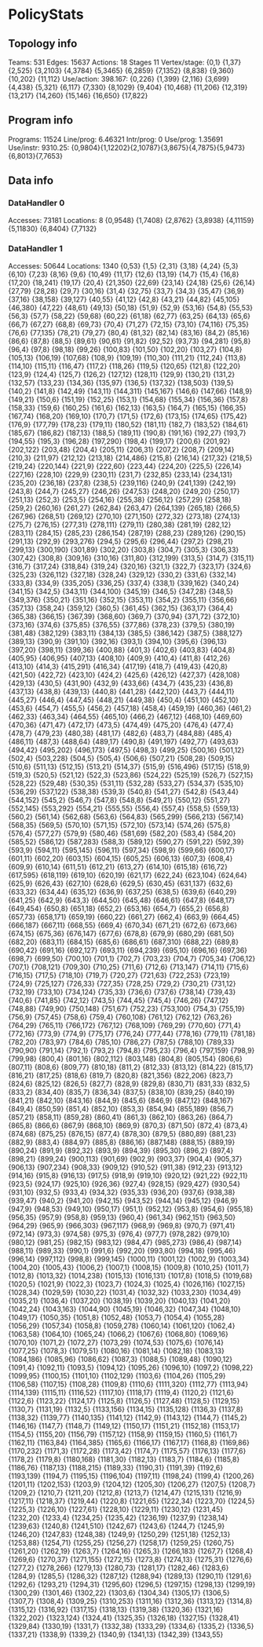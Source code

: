 # PolicyStats
## Topology info
Teams:		531
Edges:		15637
Actions:	18
Stages		11
Vertex/stage:	{0,1} {1,37} {2,525} {3,2103} {4,3784} {5,3465} {6,2859} {7,1352} {8,838} {9,360} {10,202} {11,112} 
Use/action:	398.167: {0,226} {1,399} {2,116} {3,699} {4,438} {5,321} {6,117} {7,330} {8,1029} {9,404} {10,468} {11,206} {12,319} {13,217} {14,260} {15,146} {16,650} {17,822} 

## Program info
Programs:	11524
Line/prog:	6.46321
Intr/prog:	0
Use/prog:	1.35691
Use/instr:	9310.25: {0,9804}{1,12202}{2,10787}{3,8675}{4,7875}{5,9473}{6,8013}{7,7653}

## Data info

### DataHandler 0
Accesses:	73181
Locations:	8
{0,9548} {1,7408} {2,8762} {3,8938} {4,11159} {5,11830} {6,8404} {7,7132} 

### DataHandler 1
Accesses:	50644
Locations:	1340
{0,53} {1,5} {2,31} {3,18} {4,24} {5,3} {6,10} {7,23} {8,16} {9,6} {10,49} {11,17} {12,6} {13,19} {14,7} {15,4} {16,8} {17,20} {18,241} {19,17} {20,4} {21,350} {22,69} {23,14} {24,18} {25,6} {26,14} {27,79} {28,28} {29,7} {30,16} {31,4} {32,75} {33,7} {34,3} {35,47} {36,9} {37,16} {38,158} {39,127} {40,55} {41,12} {42,8} {43,21} {44,82} {45,105} {46,380} {47,22} {48,61} {49,13} {50,18} {51,9} {52,9} {53,16} {54,8} {55,53} {56,3} {57,7} {58,22} {59,68} {60,22} {61,18} {62,77} {63,25} {64,13} {65,6} {66,7} {67,27} {68,8} {69,73} {70,4} {71,27} {72,15} {73,10} {74,116} {75,35} {76,6} {77,135} {78,21} {79,27} {80,4} {81,32} {82,14} {83,16} {84,2} {85,16} {86,6} {87,8} {88,5} {89,61} {90,61} {91,82} {92,52} {93,73} {94,281} {95,8} {96,4} {97,8} {98,18} {99,26} {100,83} {101,50} {102,20} {103,27} {104,8} {105,13} {106,19} {107,68} {108,9} {109,19} {110,30} {111,21} {112,24} {113,8} {114,10} {115,11} {116,47} {117,2} {118,26} {119,5} {120,65} {121,8} {122,20} {123,9} {124,4} {125,7} {126,2} {127,12} {128,11} {129,9} {130,21} {131,2} {132,57} {133,23} {134,36} {135,97} {136,5} {137,32} {138,503} {139,5} {140,2} {141,8} {142,49} {143,11} {144,311} {145,167} {146,6} {147,66} {148,9} {149,21} {150,6} {151,19} {152,25} {153,1} {154,68} {155,34} {156,36} {157,8} {158,33} {159,6} {160,25} {161,6} {162,13} {163,5} {164,7} {165,15} {166,35} {167,74} {168,20} {169,10} {170,7} {171,5} {172,6} {173,15} {174,65} {175,42} {176,9} {177,79} {178,23} {179,11} {180,52} {181,11} {182,7} {183,52} {184,61} {185,67} {186,82} {187,13} {188,5} {189,11} {190,8} {191,16} {192,27} {193,7} {194,55} {195,3} {196,28} {197,290} {198,4} {199,17} {200,6} {201,92} {202,122} {203,48} {204,4} {205,11} {206,31} {207,2} {208,7} {209,14} {210,3} {211,97} {212,12} {213,18} {214,486} {215,8} {216,14} {217,32} {218,5} {219,24} {220,144} {221,9} {222,60} {223,44} {224,20} {225,5} {226,14} {227,16} {228,10} {229,9} {230,11} {231,7} {232,85} {233,14} {234,131} {235,20} {236,18} {237,8} {238,5} {239,116} {240,9} {241,139} {242,19} {243,8} {244,7} {245,27} {246,26} {247,53} {248,20} {249,20} {250,17} {251,13} {252,3} {253,5} {254,16} {255,38} {256,12} {257,29} {258,18} {259,2} {260,16} {261,27} {262,84} {263,47} {264,139} {265,18} {266,5} {267,96} {268,51} {269,12} {270,10} {271,150} {272,32} {273,18} {274,13} {275,7} {276,15} {277,31} {278,111} {279,11} {280,38} {281,19} {282,12} {283,11} {284,15} {285,23} {286,154} {287,19} {288,23} {289,126} {290,15} {291,13} {292,9} {293,276} {294,5} {295,6} {296,44} {297,2} {298,21} {299,13} {300,190} {301,89} {302,20} {303,8} {304,7} {305,3} {306,33} {307,42} {308,8} {309,16} {310,16} {311,80} {312,199} {313,5} {314,7} {315,11} {316,7} {317,24} {318,84} {319,24} {320,16} {321,1} {322,7} {323,17} {324,6} {325,23} {326,112} {327,18} {328,24} {329,12} {330,2} {331,6} {332,14} {333,8} {334,9} {335,205} {336,25} {337,4} {338,1} {339,162} {340,24} {341,15} {342,5} {343,11} {344,100} {345,19} {346,5} {347,28} {348,5} {349,376} {350,21} {351,16} {352,15} {353,11} {354,2} {355,11} {356,66} {357,13} {358,24} {359,12} {360,5} {361,45} {362,15} {363,17} {364,4} {365,38} {366,15} {367,39} {368,60} {369,7} {370,94} {371,72} {372,10} {373,16} {374,6} {375,85} {376,55} {377,86} {378,23} {379,5} {380,19} {381,48} {382,129} {383,11} {384,13} {385,5} {386,142} {387,5} {388,127} {389,13} {390,9} {391,10} {392,16} {393,1} {394,10} {395,6} {396,13} {397,20} {398,11} {399,36} {400,88} {401,3} {402,6} {403,83} {404,8} {405,95} {406,95} {407,13} {408,10} {409,9} {410,4} {411,8} {412,26} {413,10} {414,3} {415,291} {416,34} {417,19} {418,7} {419,43} {420,8} {421,50} {422,72} {423,10} {424,2} {425,6} {426,12} {427,37} {428,108} {429,13} {430,5} {431,90} {432,9} {433,66} {434,7} {435,23} {436,8} {437,13} {438,8} {439,13} {440,8} {441,28} {442,120} {443,7} {444,11} {445,27} {446,4} {447,45} {448,21} {449,38} {450,4} {451,10} {452,10} {453,6} {454,7} {455,5} {456,2} {457,18} {458,4} {459,19} {460,36} {461,2} {462,33} {463,34} {464,55} {465,10} {466,2} {467,12} {468,10} {469,60} {470,36} {471,47} {472,17} {473,5} {474,49} {475,20} {476,4} {477,4} {478,7} {479,23} {480,38} {481,17} {482,6} {483,7} {484,88} {485,4} {486,11} {487,3} {488,64} {489,17} {490,8} {491,197} {492,77} {493,63} {494,42} {495,202} {496,173} {497,5} {498,3} {499,25} {500,16} {501,12} {502,4} {503,228} {504,5} {505,4} {506,6} {507,21} {508,28} {509,15} {510,6} {511,13} {512,15} {513,21} {514,37} {515,9} {516,496} {517,15} {518,9} {519,3} {520,5} {521,12} {522,3} {523,86} {524,22} {525,19} {526,7} {527,15} {528,22} {529,48} {530,35} {531,11} {532,28} {533,27} {534,37} {535,10} {536,29} {537,122} {538,38} {539,3} {540,8} {541,27} {542,8} {543,44} {544,152} {545,2} {546,7} {547,8} {548,8} {549,21} {550,12} {551,27} {552,145} {553,292} {554,21} {555,55} {556,4} {557,4} {558,5} {559,13} {560,2} {561,14} {562,68} {563,6} {564,83} {565,299} {566,213} {567,14} {568,35} {569,5} {570,10} {571,15} {572,10} {573,14} {574,26} {575,8} {576,4} {577,27} {579,9} {580,46} {581,69} {582,20} {583,4} {584,20} {585,52} {586,12} {587,283} {588,3} {589,12} {590,27} {591,22} {592,39} {593,9} {594,11} {595,145} {596,11} {597,34} {598,9} {599,66} {600,17} {601,11} {602,20} {603,15} {604,15} {605,25} {606,13} {607,3} {608,4} {609,9} {610,14} {611,51} {612,21} {613,27} {614,10} {615,18} {616,72} {617,595} {618,119} {619,10} {620,19} {621,17} {622,24} {623,104} {624,64} {625,9} {626,43} {627,10} {628,6} {629,5} {630,45} {631,137} {632,6} {633,32} {634,44} {635,12} {636,9} {637,25} {638,5} {639,6} {640,29} {641,25} {642,9} {643,3} {644,50} {645,48} {646,61} {647,8} {648,17} {649,454} {650,8} {651,18} {652,2} {653,16} {654,7} {655,2} {656,8} {657,73} {658,171} {659,19} {660,22} {661,27} {662,4} {663,9} {664,45} {666,187} {667,11} {668,55} {669,4} {670,34} {671,21} {672,6} {673,66} {674,15} {675,36} {676,147} {677,6} {678,8} {679,9} {680,29} {681,50} {682,20} {683,11} {684,15} {685,6} {686,61} {687,310} {688,22} {689,8} {690,42} {691,16} {692,127} {693,11} {694,239} {695,10} {696,16} {697,36} {698,7} {699,50} {700,10} {701,1} {702,7} {703,23} {704,7} {705,34} {706,12} {707,1} {708,121} {709,30} {710,25} {711,6} {712,6} {713,147} {714,11} {715,6} {716,15} {717,5} {718,10} {719,7} {720,27} {721,63} {722,253} {723,19} {724,9} {725,127} {726,33} {727,35} {728,25} {729,2} {730,21} {731,12} {732,19} {733,10} {734,124} {735,33} {736,6} {737,6} {738,14} {739,43} {740,6} {741,85} {742,12} {743,5} {744,45} {745,4} {746,26} {747,12} {748,88} {749,90} {750,148} {751,67} {752,23} {753,100} {754,3} {755,19} {756,9} {757,45} {758,6} {759,4} {760,108} {761,12} {762,12} {763,26} {764,29} {765,11} {766,172} {767,12} {768,109} {769,29} {770,60} {771,4} {772,16} {773,9} {774,9} {775,17} {776,24} {777,44} {778,16} {779,11} {781,18} {782,20} {783,97} {784,6} {785,10} {786,27} {787,5} {788,10} {789,33} {790,90} {791,14} {792,1} {793,2} {794,8} {795,23} {796,4} {797,159} {798,9} {799,98} {800,4} {801,16} {802,112} {803,148} {804,8} {805,154} {806,6} {807,11} {808,6} {809,77} {810,18} {811,2} {812,33} {813,12} {814,22} {815,17} {816,21} {817,25} {818,6} {819,7} {820,8} {821,356} {822,206} {823,7} {824,6} {825,12} {826,5} {827,7} {828,9} {829,8} {830,71} {831,33} {832,5} {833,2} {834,40} {835,7} {836,34} {837,5} {838,10} {839,25} {840,19} {841,21} {842,10} {843,16} {844,9} {845,6} {846,9} {847,12} {848,167} {849,4} {850,59} {851,4} {852,10} {853,3} {854,94} {855,189} {856,7} {857,21} {858,11} {859,28} {860,41} {861,3} {862,10} {863,26} {864,7} {865,8} {866,6} {867,9} {868,10} {869,9} {870,3} {871,50} {872,4} {873,4} {874,68} {875,25} {876,15} {877,4} {878,30} {879,5} {880,89} {881,23} {882,9} {883,4} {884,97} {885,8} {886,16} {887,148} {888,15} {889,19} {890,24} {891,9} {892,32} {893,9} {894,39} {895,30} {896,2} {897,4} {898,21} {899,24} {900,113} {901,69} {902,9} {903,37} {904,4} {905,37} {906,13} {907,234} {908,33} {909,12} {910,52} {911,38} {912,23} {913,12} {914,16} {915,8} {916,13} {917,5} {918,9} {919,10} {920,12} {921,22} {922,11} {923,5} {924,17} {925,10} {926,36} {927,4} {928,15} {929,427} {930,54} {931,10} {932,5} {933,4} {934,32} {935,33} {936,20} {937,6} {938,38} {939,47} {940,2} {941,20} {942,15} {943,52} {944,14} {945,12} {946,9} {947,9} {948,53} {949,10} {950,17} {951,1} {952,12} {953,8} {954,6} {955,18} {956,35} {957,9} {958,8} {959,13} {960,4} {961,34} {962,151} {963,50} {964,29} {965,9} {966,303} {967,117} {968,9} {969,8} {970,7} {971,41} {972,14} {973,3} {974,58} {975,3} {976,4} {977,7} {978,282} {979,10} {980,12} {981,25} {982,15} {983,12} {984,47} {985,273} {986,4} {987,14} {988,11} {989,33} {990,1} {991,6} {992,20} {993,80} {994,18} {995,46} {996,14} {997,112} {998,8} {999,145} {1000,11} {1001,12} {1002,9} {1003,34} {1004,20} {1005,43} {1006,2} {1007,1} {1008,15} {1009,8} {1010,25} {1011,7} {1012,8} {1013,32} {1014,238} {1015,13} {1016,131} {1017,8} {1018,5} {1019,68} {1020,5} {1021,9} {1022,3} {1023,7} {1024,3} {1025,4} {1026,116} {1027,15} {1028,34} {1029,59} {1030,22} {1031,4} {1032,32} {1033,230} {1034,49} {1035,21} {1036,4} {1037,20} {1038,19} {1039,20} {1040,13} {1041,20} {1042,24} {1043,163} {1044,90} {1045,19} {1046,32} {1047,34} {1048,10} {1049,17} {1050,35} {1051,8} {1052,48} {1053,7} {1054,4} {1055,28} {1056,29} {1057,34} {1058,8} {1059,278} {1060,14} {1061,120} {1062,4} {1063,58} {1064,10} {1065,24} {1066,2} {1067,6} {1068,80} {1069,16} {1070,10} {1071,2} {1072,27} {1073,29} {1074,53} {1075,6} {1076,14} {1077,25} {1078,3} {1079,51} {1080,16} {1081,14} {1082,18} {1083,13} {1084,186} {1085,96} {1086,62} {1087,3} {1088,5} {1089,48} {1090,12} {1091,4} {1092,11} {1093,5} {1094,12} {1095,26} {1096,10} {1097,2} {1098,22} {1099,95} {1100,15} {1101,10} {1102,129} {1103,6} {1104,26} {1105,29} {1106,58} {1107,15} {1108,28} {1109,8} {1110,6} {1111,320} {1112,77} {1113,94} {1114,139} {1115,11} {1116,52} {1117,10} {1118,17} {1119,4} {1120,2} {1121,6} {1122,6} {1123,22} {1124,17} {1125,8} {1126,5} {1127,48} {1128,5} {1129,15} {1130,7} {1131,19} {1132,5} {1133,156} {1134,15} {1135,128} {1136,3} {1137,8} {1138,32} {1139,77} {1140,135} {1141,12} {1142,9} {1143,12} {1144,7} {1145,2} {1146,16} {1147,7} {1148,7} {1149,12} {1150,17} {1151,21} {1152,18} {1153,17} {1154,5} {1155,20} {1156,79} {1157,12} {1158,9} {1159,15} {1160,5} {1161,7} {1162,11} {1163,84} {1164,385} {1165,6} {1166,17} {1167,17} {1168,8} {1169,86} {1170,232} {1171,3} {1172,28} {1173,42} {1174,7} {1175,57} {1176,13} {1177,6} {1178,2} {1179,8} {1180,168} {1181,30} {1182,13} {1183,7} {1184,6} {1185,8} {1186,76} {1187,13} {1188,215} {1189,33} {1190,31} {1191,39} {1192,6} {1193,139} {1194,7} {1195,15} {1196,104} {1197,11} {1198,24} {1199,4} {1200,26} {1201,11} {1202,153} {1203,9} {1204,12} {1205,30} {1206,27} {1207,5} {1208,7} {1209,2} {1210,7} {1211,20} {1212,8} {1213,7} {1214,47} {1215,131} {1216,9} {1217,11} {1218,37} {1219,44} {1220,8} {1221,65} {1222,34} {1223,70} {1224,5} {1225,3} {1226,10} {1227,61} {1228,10} {1229,11} {1230,12} {1231,45} {1232,20} {1233,4} {1234,25} {1235,42} {1236,19} {1237,9} {1238,14} {1239,63} {1240,8} {1241,510} {1242,67} {1243,6} {1244,7} {1245,9} {1246,20} {1247,83} {1248,38} {1249,9} {1250,29} {1251,18} {1252,13} {1253,88} {1254,71} {1255,25} {1256,27} {1258,17} {1259,25} {1260,75} {1261,20} {1262,19} {1263,7} {1264,16} {1265,3} {1266,183} {1267,7} {1268,4} {1269,6} {1270,37} {1271,155} {1272,15} {1273,8} {1274,13} {1275,31} {1276,6} {1277,2} {1278,266} {1279,13} {1280,73} {1281,17} {1282,46} {1283,6} {1284,9} {1285,5} {1286,32} {1287,12} {1288,94} {1289,13} {1290,11} {1291,6} {1292,6} {1293,21} {1294,31} {1295,60} {1296,5} {1297,15} {1298,13} {1299,19} {1300,29} {1301,46} {1302,22} {1303,6} {1304,34} {1305,17} {1306,5} {1307,7} {1308,4} {1309,25} {1310,253} {1311,16} {1312,36} {1313,12} {1314,8} {1315,12} {1316,92} {1317,15} {1318,13} {1319,38} {1320,36} {1321,16} {1322,202} {1323,124} {1324,41} {1325,35} {1326,18} {1327,15} {1328,41} {1329,84} {1330,19} {1331,7} {1332,38} {1333,29} {1334,6} {1335,2} {1336,5} {1337,21} {1338,9} {1339,2} {1340,9} {1341,13} {1342,39} {1343,55} 